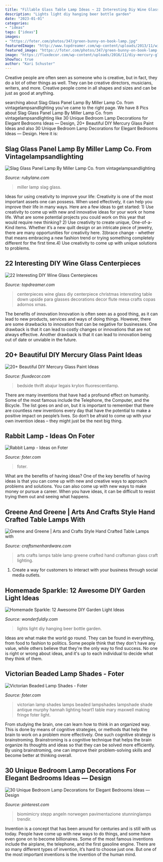 ```yaml
---
title: "Fillable Glass Table Lamp Ideas ~ 22 Interesting Diy Wine Glass Centerpieces"
description: "Lights light diy hanging beer bottle garden"
date: "2023-01-01"
categories:
- "ideas"
tags: ["ideas"]
images:
- "https://foter.com/photos/347/green-bunny-on-book-lamp.jpg"
featuredImage: "http://www.topdreamer.com/wp-content/uploads/2013/11/wine-glass-centerpiece-15-634x845.jpg"
featured_image: "https://foter.com/photos/347/green-bunny-on-book-lamp.jpg"
image: "https://fluxdecor.com/wp-content/uploads/2016/11/diy-mercury-glass-projects/7-mercury-glass-projects.jpg"
ShowToc: true
author: "Kari Schuster"
---
```



Creative people are often seen as someone who is creative, but in fact, they do a lot of other things as well. They can be creative directors, musicians, writers, and more. Creative people come in all shapes and sizes and can be just as good at anything.

	

		
searching about Slag Glass Panel Lamp By Miller Lamp Co. from vintagelampsandlighting you've came to the right page. We have 8 Pics about Slag Glass Panel Lamp By Miller Lamp Co. from vintagelampsandlighting like 30 Unique Bedroom Lamp Decorations for Elegant Bedrooms Ideas — Design, 20+ Beautiful DIY Mercury Glass Paint Ideas and also 30 Unique Bedroom Lamp Decorations for Elegant Bedrooms Ideas — Design. Here it is:
		
    
## Slag Glass Panel Lamp By Miller Lamp Co. From Vintagelampsandlighting

<img loading=lazy src="http://cdn0.rubylane.com/shops/739440/Y515.2L.jpg?5" onerror="this.onerror=null;this.src='https://tse3.mm.bing.net/th?id=OIP.HpzoCb6hJvvGlahNAx11ygHaKu&amp;pid=15.1';" alt="Slag Glass Panel Lamp By Miller Lamp Co. from vintagelampsandlighting">

_Source: rubylane.com_

>miller lamp slag glass. 

	

Ideas for using creativity to improve your life:
Creativity is one of the most important assets one can possess. When used effectively, it can help you improve their life in many ways. Here are a few ideas to get started: 1) Use creativity to come up with new and innovative ideas for your work or home life. What are some potential projects you could work on this year that would require new thinking? 2) Use creativity to create unique, One-of-a-Kind items. Whether it’s a new quilt design or an intricate piece of jewelry, there are many opportunities for creativity here. 3)brace change - whether that means embracing a new fashion trend or trying something completely different for the first time.4) Use creativity to come up with unique solutions to problems.

    
## 22 Interesting DIY Wine Glass Centerpieces

<img loading=lazy src="http://www.topdreamer.com/wp-content/uploads/2013/11/wine-glass-centerpiece-15-634x845.jpg" onerror="this.onerror=null;this.src='https://tse1.mm.bing.net/th?id=OIP.hdTijwwHul8-lWQM_Iao-wHaJ3&amp;pid=15.1';" alt="22 Interesting DIY Wine Glass Centerpieces">

_Source: topdreamer.com_

>centerpieces wine glass diy centerpiece christmas interesting table down upside para glasses decorations decor flute mesa crafts copas adornos xmas. 

	

The benefits of innovation
Innovation is often seen as a good thing, as it can lead to new products, services and ways of doing things. However, there are some drawbacks to innovation that can be negative for businesses. One drawback is that it can lead to costly changes or innovations that are not always effective. Another drawback is that it can lead to innovation being out of date or unviable in the future.

    
## 20+ Beautiful DIY Mercury Glass Paint Ideas

<img loading=lazy src="https://fluxdecor.com/wp-content/uploads/2016/11/diy-mercury-glass-projects/7-mercury-glass-projects.jpg" onerror="this.onerror=null;this.src='https://tse4.mm.bing.net/th?id=OIP.r-zoJwEHEUK10aufNtKLkQHaLG&amp;pid=15.1';" alt="20+ Beautiful DIY Mercury Glass Paint Ideas">

_Source: fluxdecor.com_

>bedside thrift abajur legais krylon fluorescentlamp. 

	

There are many inventions that have had a profound effect on humanity. Some of the most famous include the Telephone, the Computer, and the Bicycle. The list goes on and on, but it is important to remember that there are countless new inventions every day that have the potential to make a positive impact on people’s lives. So don’t be afraid to come up with your own invention ideas – they might just be the next big thing.

    
## Rabbit Lamp - Ideas On Foter

<img loading=lazy src="https://foter.com/photos/347/green-bunny-on-book-lamp.jpg" onerror="this.onerror=null;this.src='https://tse2.mm.bing.net/th?id=OIP.cBRjubBi7IsUC3WcXDKJjQAAAA&amp;pid=15.1';" alt="Rabbit Lamp - Ideas on Foter">

_Source: foter.com_

>foter. 

	

What are the benefits of having ideas?
One of the key benefits of having ideas is that you can come up with new and creative ways to approach problems and solutions. You can also come up with new ways to make money or pursue a career. When you have ideas, it can be difficult to resist trying them out and seeing what happens.

    
## Greene And Greene | Arts And Crafts Style Hand Crafted Table Lamps With

<img loading=lazy src="http://www.craftsmenhardware.com/images/RiversideLamp2.jpg" onerror="this.onerror=null;this.src='https://tse2.mm.bing.net/th?id=OIP.IjidMjevups29fKwV_HkdQHaKb&amp;pid=15.1';" alt="Greene and Greene | Arts and Crafts Style Hand Crafted Table Lamps with">

_Source: craftsmenhardware.com_

>arts crafts lamps table lamp greene crafted hand craftsman glass craft lighting. 

	

1. Create a way for customers to interact with your business through social media outlets.

    
## Homemade Sparkle: 12 Awesome DIY Garden Light Ideas

<img loading=lazy src="http://cdn.wonderfuldiy.com/wp-content/uploads/2017/07/Hanging-cutout-lights.jpg" onerror="this.onerror=null;this.src='https://tse2.mm.bing.net/th?id=OIP.Dtq-aYnU7PY6Grc5nePYWAHaJ4&amp;pid=15.1';" alt="Homemade Sparkle: 12 Awesome DIY Garden Light Ideas">

_Source: wonderfuldiy.com_

>lights light diy hanging beer bottle garden. 

	

Ideas are what make the world go round. They can be found in everything, from food to fashion to politics. Some people think that they don't have any value, while others believe that they're the only way to find success. No one is right or wrong about ideas, and it's up to each individual to decide what they think of them.

    
## Victorian Beaded Lamp Shades - Foter

<img loading=lazy src="https://foter.com/photos/324/victorian-beaded-lamp-shades.jpg?s=pi" onerror="this.onerror=null;this.src='https://tse1.mm.bing.net/th?id=OIP.mZsAUlQTRT4b4yJnFYdwWAAAAA&amp;pid=15.1';" alt="Victorian Beaded Lamp Shades - Foter">

_Source: foter.com_

>victorian lamp shades lamps beaded lampshades lampshade shade antique murphy hannah lighting heart1 table mary maxwell making fringe foter light. 

	

From studying the brain, one can learn how to think in an organized way. This is done by means of cognitive strategies, or methods that help the brain to work on a problem more effectively. One such cognitive strategy is brainstroming. Brainstroming is a cognitive technique that helps the brain organize its thoughts and ideas so that they can be solved more efficiently. By using brainstroming, one can improve their problem-solving skills and become better at thinking overall.

    
## 30 Unique Bedroom Lamp Decorations For Elegant Bedrooms Ideas — Design

<img loading=lazy src="https://i.pinimg.com/736x/da/f2/96/daf296cd8b80bd1ed93ddd82dda938da.jpg" onerror="this.onerror=null;this.src='https://tse4.mm.bing.net/th?id=OIP.tooan-zWo3dqLbXgE9A0XQHaJ3&amp;pid=15.1';" alt="30 Unique Bedroom Lamp Decorations for Elegant Bedrooms Ideas — Design">

_Source: pinterest.com_

>biomimicry stepp angeln norwegen pavimentazione stunninglamps trendir. 

	

Invention is a concept that has been around for centuries and is still with us today. People have come up with new ways to do things, and some have even gone on to become billionaires. Some of the most famous inventions include the airplane, the telephone, and the first gasoline engine. There are so many different types of invention, it’s hard to choose just one. But one of the most important inventions is the invention of the human mind.


